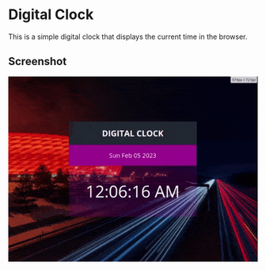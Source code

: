 # Digital Clock

This is a simple digital clock that displays the current time in the browser.

## Screenshot

![Screenshot](./screenshot/clock.gif)
